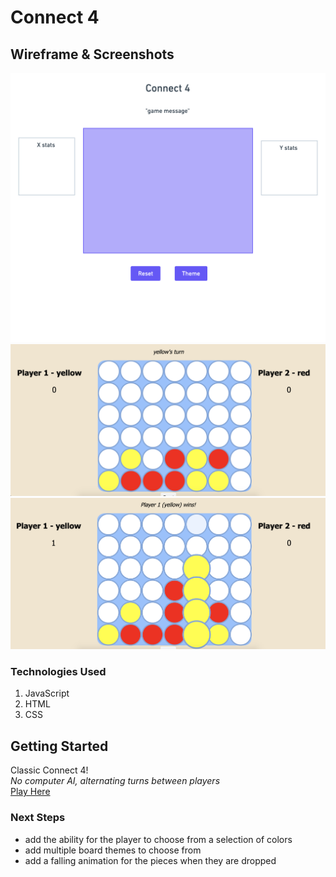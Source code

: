# Connect 4

## Wireframe & Screenshots
![alt text](./images/wireframe.png "Wireframe")
![alt text](./images/screenshot3.png "Game Image")
![alt text](./images/screenshot2.png "Game Image")

### Technologies Used
1. JavaScript
2. HTML
3. CSS

## Getting Started
Classic Connect 4!  
*No computer AI, alternating turns between players*  
[Play Here](https://opconnect4.surge.sh)  

### Next Steps
- add the ability for the player to choose from a selection of colors
- add multiple board themes to choose from
- add a falling animation for the pieces when they are dropped